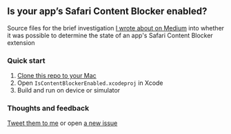 ## Is your app’s Safari Content Blocker enabled?

Source files for the brief investigation [I wrote about on Medium][article] into whether it was possible to determine the state of an app's Safari Content Blocker extension

### Quick start

1. [Clone this repo to your Mac](github-mac://openRepo/https://github.com/ryanbrodie/IsContentBlockerEnabled)
2. Open `IsContentBlockerEnabled.xcodeproj` in Xcode
3. Build and run on device or simulator

### Thoughts and feedback

[Tweet them to me](twitter) or open [a new issue](issue)

[article]: https://medium.com/@brod_ie/is-your-app-s-safari-content-blocker-enabled-c6df7e478b38#.hrz9xovzs
[twitter]: https://twitter.com/@brod_ie
[issue]: https://github.com/ryanbrodie/IsContentBlockerEnabled/issues/new
